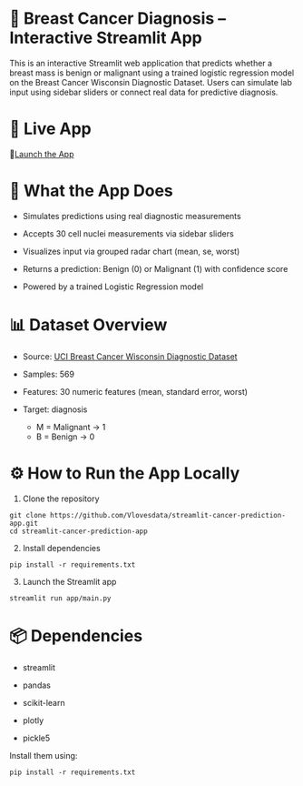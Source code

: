 # 🧬 Breast Cancer Diagnosis – Interactive Streamlit App

This is an interactive Streamlit web application that predicts whether a breast mass is benign or malignant using a trained logistic regression model on the Breast Cancer Wisconsin Diagnostic Dataset. Users can simulate lab input using sidebar sliders or connect real data for predictive diagnosis.

# 🚀 Live App

🔗[Launch the App](http://localhost:8501/)

# 🧠 What the App Does

- Simulates predictions using real diagnostic measurements

- Accepts 30 cell nuclei measurements via sidebar sliders

- Visualizes input via grouped radar chart (mean, se, worst)

- Returns a prediction: Benign (0) or Malignant (1) with confidence score

- Powered by a trained Logistic Regression model


# 📊 Dataset Overview

- Source: [UCI Breast Cancer Wisconsin Diagnostic Dataset](https://www.kaggle.com/datasets/uciml/breast-cancer-wisconsin-data)

- Samples: 569

- Features: 30 numeric features (mean, standard error, worst)

- Target: diagnosis
    - M = Malignant → 1
    - B = Benign → 0
 
# ⚙️ How to Run the App Locally

1. Clone the repository
```
git clone https://github.com/Vlovesdata/streamlit-cancer-prediction-app.git
cd streamlit-cancer-prediction-app
```

2. Install dependencies
```
pip install -r requirements.txt
```

3. Launch the Streamlit app
```
streamlit run app/main.py
```


# 📦 Dependencies

- streamlit

- pandas

- scikit-learn

- plotly

- pickle5

Install them using:
```
pip install -r requirements.txt
```

